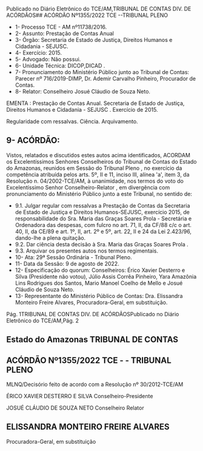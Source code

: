 Publicado  no  Diário  Eletrônico do TCE/AM,TRIBUNAL DE CONTAS DIV. DE ACÓRDÃOS## ACÓRDÃO Nº1355/2022  TCE --TRIBUNAL PLENO

- 1- Processo TCE - AM nº11738/2016.
- 2- Assunto: Prestação de Contas Anual
- 3- Órgão: Secretaria de Estado de Justiça, Direitos Humanos e Cidadania - SEJUSC.
- 4- Exercício: 2015.
- 5- Advogado: Não possui.
- 6- Unidade Técnica: DICOP,DICAD .
- 7- Pronunciamento  do  Ministério  Público  junto  ao  Tribunal  de  Contas: Parecer  nº 716/2019-DIMP, Dr. Ademir Carvalho Pinheiro, Procurador de Contas.
- 8- Relator: Conselheiro Josué Cláudio de Souza Neto.

EMENTA : Prestação  de  Contas  Anual.  Secretaria de Estado de Justiça, Direitos Humanos e Cidadania - SEJUSC . Exercício de 2015.

Regularidade com ressalvas. Ciência. Arquivamento.

## 9- ACÓRDÃO:

Vistos, relatados e discutidos estes autos acima identificados, ACORDAM os Excelentíssimos Senhores Conselheiros do Tribunal de Contas do Estado do Amazonas, reunidos em Sessão do Tribunal Pleno , no exercício da competência atribuída pelos arts. 5º, II e 11, inciso III, alínea 'a', item 3, da Resolução n. 04/2002-TCE/AM, à unanimidade, nos termos do voto do Excelentíssimo Senhor Conselheiro-Relator , em divergência com pronunciamento do Ministério Público junto a este Tribunal, no sentido de:

- 9.1. Julgar regular com ressalvas a  Prestação de Contas da Secretaria de Estado de Justiça e Direitos Humanos-SEJUSC, exercício 2015, de responsabilidade do Sra. Maria das Graças Soares Prola - Secretária e Ordenadora das despesas, com fulcro no art. 71, II, da CF/88 c/c o art.  40,  II,  da  CE/89  e  art.  1º,  II,  art.  2º  e  5º,  art.  22,  II  e  24  da  Lei 2.423/96, dando-lhe a plena quitação.
- 9.2. Dar ciência desta decisão à Sra. Maria das Graças Soares Prola .
- 9.3. Arquivar os presentes autos nos termos regimentais.
- 10-  Ata: 29ª Sessão Ordinária - Tribunal Pleno.
- 11-  Data da Sessão: 9 de agosto de 2022.
- 12-  Especificação do quorum: Conselheiros: Érico Xavier Desterro e Silva (Presidente não votou),  Júlio  Assis  Corrêa  Pinheiro,  Yara  Amazônia  Lins  Rodrigues  dos  Santos, Mario Manoel Coelho de Mello e Josué Cláudio de Souza Neto.
- 13-  Representante do Ministério Público de Contas: Dra.  Elissandra  Monteiro  Freire Alvares, Procuradora-Geral, em substituição.

Pág. 1TRIBUNAL DE CONTAS DIV. DE ACÓRDÃOSPublicado  no  Diário  Eletrônico do TCE/AM,Pág. 2

## Estado do Amazonas TRIBUNAL DE CONTAS

## ACÓRDÃO Nº1355/2022  TCE - - TRIBUNAL PLENO

MLNQ/Decisório feito de acordo com a Resolução nº 30/2012-TCE/AM

ÉRICO XAVIER DESTERRO E SILVA Conselheiro-Presidente

JOSUÉ CLÁUDIO DE SOUZA NETO Conselheiro Relator

## ELISSANDRA MONTEIRO FREIRE ALVARES

Procuradora-Geral, em substituição